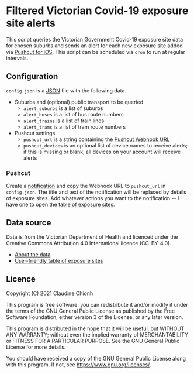 # Filtered Victorian Covid-19 exposure site alerts

This script queries the Victorian Government Covid-19 exposure site data for chosen suburbs and sends an alert for each new exposure site added via [Pushcut for iOS](https://www.pushcut.io/index.html). This script can be scheduled via `cron` to run at regular intervals.

## Configuration

`config.json` is a [JSON](https://www.json.org/json-en.html) file with the following data.

- Suburbs and (optional) public transport to be queried
  - `alert_suburbs` is a list of suburbs
  - `alert_buses` is a list of bus route numbers
  - `alert_trains` is a list of train lines
  - `alert_trams` is a list of tram route numbers
- Pushcut settings
  - `pushcut_url` is a string containing the [Pushcut Webhook URL](https://www.pushcut.io/support.html#web_api)
  - `pushcut_devices` is an optional list of device names to receive alerts; if this is missing or blank, all devices on your account will receive alerts

### Pushcut

Create a [notification](https://www.pushcut.io/support.html#notifications) and copy the Webhook URL to `pushcut_url` in `config.json`. The title and text of the notification will be replaced by details of exposure sites. Add whatever actions you want to the notification -- I have one to open the [table of exposure sites](https://www.coronavirus.vic.gov.au/exposure-sites).

## Data source

Data is from the Victorian Department of Health and licenced under the Creative Commons Attribution 4.0 International licence (CC-BY-4.0).

- [About the data](https://discover.data.vic.gov.au/dataset/all-victorian-sars-cov-2-covid-19-current-exposure-sites)
- [User-friendly table of exposure sites](https://www.coronavirus.vic.gov.au/exposure-sites)

## Licence

Copyright (C) 2021 Claudine Chionh

This program is free software: you can redistribute it and/or modify it under the terms of the GNU General Public License as published by the Free Software Foundation, either version 3 of the License, or any later version.

This program is distributed in the hope that it will be useful, but WITHOUT ANY WARRANTY; without even the implied warranty of MERCHANTABILITY or FITNESS FOR A PARTICULAR PURPOSE. See the GNU General Public License for more details.

You should have received a copy of the GNU General Public License along with this program. If not, see <https://www.gnu.org/licenses/>.
